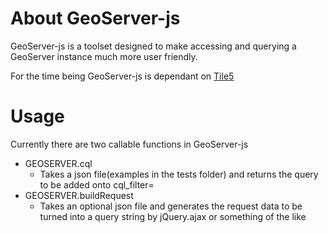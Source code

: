 # About GeoServer-js

GeoServer-js is a toolset designed to make accessing and querying a GeoServer instance much more user friendly.

For the time being GeoServer-js is dependant on [Tile5](https://github.com/sidelab/tile5)

# Usage

Currently there are two callable functions in GeoServer-js 

* GEOSERVER.cql
    * Takes a json file(examples in the tests folder) and returns the query to be added onto cql_filter=
* GEOSERVER.buildRequest
    * Takes an optional json file and generates the request data to be turned into a query string by jQuery.ajax or something of the like